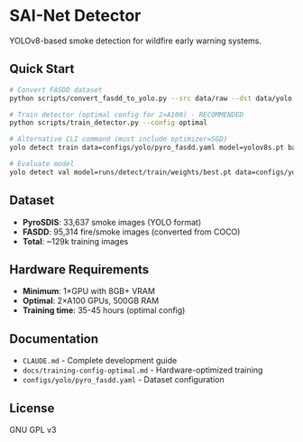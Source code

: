 # SAI-Net Detector

YOLOv8-based smoke detection for wildfire early warning systems.

## Quick Start

```bash
# Convert FASDD dataset
python scripts/convert_fasdd_to_yolo.py --src data/raw --dst data/yolo --map-classes smoke

# Train detector (optimal config for 2×A100) - RECOMMENDED
python scripts/train_detector.py --config optimal

# Alternative CLI command (must include optimizer=SGD)
yolo detect train data=configs/yolo/pyro_fasdd.yaml model=yolov8s.pt batch=60 workers=8 optimizer=SGD cache=ram

# Evaluate model
yolo detect val model=runs/detect/train/weights/best.pt data=configs/yolo/pyro_fasdd.yaml
```

## Dataset

- **PyroSDIS**: 33,637 smoke images (YOLO format)
- **FASDD**: 95,314 fire/smoke images (converted from COCO)
- **Total**: ~129k training images

## Hardware Requirements

- **Minimum**: 1×GPU with 8GB+ VRAM
- **Optimal**: 2×A100 GPUs, 500GB RAM
- **Training time**: 35-45 hours (optimal config)

## Documentation

- `CLAUDE.md` - Complete development guide
- `docs/training-config-optimal.md` - Hardware-optimized training
- `configs/yolo/pyro_fasdd.yaml` - Dataset configuration

## License

GNU GPL v3
